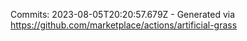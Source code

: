 Commits: 2023-08-05T20:20:57.679Z - Generated via https://github.com/marketplace/actions/artificial-grass
<br>
